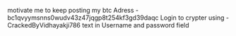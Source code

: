 motivate me to keep posting my btc Adress - bc1qvyymsnns0wudv43z47jqgp8t254kf3gd39daqc
Login to crypter using - CrackedByVidhayakji786 text in Username and password field 
